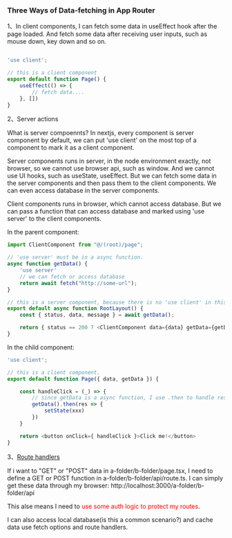 ### Three Ways of Data-fetching in App Router

1、In client components, I can fetch some data in useEffect hook after the page loaded. And fetch some data after receiving user inputs, such as mouse down, key down and so on.

```typescript

'use client';

// this is a client component
export default function Page() {
    useEffect(() => {
        // fetch data....
    }, [])
}

```

2、Server actions

What is server compoennts? In nextjs, every component is server component by default, we can put 'use client' on the most top of a component to mark it as a client component.

Server components runs in server, in the node environment exactly, not browser, so we cannot use browser api, such as window. And we cannot use UI hooks, such as useState, useEffect. But we can fetch some data in the server components and then pass them to the client components. We can even access database in the server components. 

Client components runs in browser, which cannot access database. But we can pass a function that can access database and marked using 'use server' to the client components.

In the parent component:

```typescript
import ClientComponent from "@/(root)/page";

// 'use server' must be in a async function.
async function getData() {
    'use server'
    // we can fetch or access database
    return await fetch("http://some-url");
}

// this is a server component, because there is no 'use client' in this file.
export default async function RootLayout() {
    const { status, data, message } = await getData();

    return { status == 200 ? <ClientComponent data={data} getData={getData} /> : message };
}

```

In the child component:

```typescript
'use client';

// this is a client component.
export default function Page({ data, getData }) {

    const handleClick = (_) => {
        // since getData is a async function, I use .then to handle response.
        getData().then(res => {
            setState(xxx)
        })
    }

    return <button onClick={ handleClick }>Click me!</button>
}

```

3、[Route handlers](https://nextjs.org/docs/app/building-your-application/routing/route-handlers)


If i want to "GET" or "POST" data in a-folder/b-folder/page.tsx, I need to define a GET or POST function in a-folder/b-folder/api/route.ts. I can simply get these data through my browser: http://localhost:3000/a-folder/b-folder/api

This alse means I need to <span style="color: red;">use some auth logic to protect my routes</span>.

I can also access local database(is this a common scenario?) and cache data use fetch options and route handlers.
